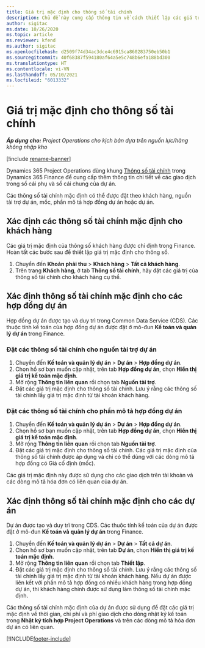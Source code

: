 ```yaml
---
title: Giá trị mặc định cho thông số tài chính
description: Chủ đề này cung cấp thông tin về cách thiết lập các giá trị mặc định cho thông số tài chính.
author: sigitac
ms.date: 10/26/2020
ms.topic: article
ms.reviewer: kfend
ms.author: sigitac
ms.openlocfilehash: d2509f74d34ac3dce4c6915ca860283750eb50b1
ms.sourcegitcommit: 40f68387f594180af64a5e5c748b6efa188bd300
ms.translationtype: HT
ms.contentlocale: vi-VN
ms.lasthandoff: 05/10/2021
ms.locfileid: "6013332"
---
```

# <a name="financial-dimension-defaults"></a>Giá trị mặc định cho thông số tài chính

_**Áp dụng cho:** Project Operations cho kịch bản dựa trên nguồn lực/hàng không nhập kho_

[!include [rename-banner](~/includes/cc-data-platform-banner.md)]

Dynamics 365 Project Operations dùng khung [Thông số tài chính](/dynamics365/finance/general-ledger/financial-dimensions) trong Dynamics 365 Finance để cung cấp thêm thông tin chi tiết về các giao dịch trong sổ cái phụ và sổ cái chung của dự án.

Các thông số tài chính mặc định có thể được đặt theo khách hàng, nguồn tài trợ dự án, mốc, phần mô tả hợp đồng dự án hoặc dự án.

## <a name="define-default-financial-dimensions-for-a-customer"></a>Xác định các thông số tài chính mặc định cho khách hàng

Các giá trị mặc định của thông số khách hàng được chỉ định trong Finance. Hoàn tất các bước sau để thiết lập giá trị mặc định cho thông số.

1. Chuyển đến **Khoản phải thu** > **Khách hàng** > **Tất cả khách hàng**.
2. Trên trang **Khách hàng**, ở tab **Thông số tài chính**, hãy đặt các giá trị của thông số tài chính cho khách hàng cụ thể.

## <a name="define-default-financial-dimensions-for-project-contracts"></a>Xác định thông số tài chính mặc định cho các hợp đồng dự án

Hợp đồng dự án được tạo và duy trì trong Common Data Service (CDS). Các thuộc tính kế toán của hợp đồng dự án được đặt ở mô-đun **Kế toán và quản lý dự án** trong Finance.

### <a name="set-financial-dimensions-for-a-project-funding-source"></a>Đặt các thông số tài chính cho nguồn tài trợ dự án

1. Chuyển đến **Kế toán và quản lý dự án** > **Dự án** > **Hợp đồng dự án**.
2. Chọn hồ sơ bạn muốn cập nhật, trên tab **Hợp đồng dự án**, chọn **Hiển thị giá trị kế toán mặc định**.
3. Mở rộng **Thông tin liên quan** rồi chọn tab **Nguồn tài trợ**.
4. Đặt các giá trị mặc định cho thông số tài chính. Lưu ý rằng các thông số tài chính lấy giá trị mặc định từ tài khoản khách hàng.

### <a name="set-financial-dimensions-for-a-project-contract-line"></a>Đặt các thông số tài chính cho phần mô tả hợp đồng dự án

1. Chuyển đến **Kế toán và quản lý dự án** > **Dự án** > **Hợp đồng dự án**.
2. Chọn hồ sơ bạn muốn cập nhật, trên tab **Hợp đồng dự án**, chọn **Hiển thị giá trị kế toán mặc định**.
3. Mở rộng **Thông tin liên quan** rồi chọn tab **Nguồn tài trợ**.
4. Đặt các giá trị mặc định cho thông số tài chính. Các giá trị mặc định của thông số tài chính được áp dụng và chỉ có thể dùng với các dòng mô tả hợp đồng có Giá cố định (mốc).

Các giá trị mặc định này được sử dụng cho các giao dịch trên tài khoản và các dòng mô tả hóa đơn có liên quan của dự án.

## <a name="define-default-financial-dimensions-for-projects"></a>Xác định thông số tài chính mặc định cho các dự án

Dự án được tạo và duy trì trong CDS. Các thuộc tính kế toán của dự án được đặt ở mô-đun **Kế toán và quản lý dự án** trong Finance.

1. Chuyển đến **Kế toán và quản lý dự án** > **Dự án** > **Tất cả dự án**.
2. Chọn hồ sơ bạn muốn cập nhật, trên tab **Dự án**, chọn **Hiển thị giá trị kế toán mặc định**.
3. Mở rộng **Thông tin liên quan** rồi chọn tab **Thiết lập**.
4. Đặt các giá trị mặc định cho thông số tài chính. Lưu ý rằng các thông số tài chính lấy giá trị mặc định từ tài khoản khách hàng. Nếu dự án được liên kết với phần mô tả hợp đồng có nhiều khách hàng trong hợp đồng dự án, thì khách hàng chính được sử dụng làm thông số tài chính mặc định.

Các thông số tài chính mặc định của dự án được sử dụng để đặt các giá trị mặc định về thời gian, chi phí và phí giao dịch cho dòng nhật ký kế toán trong **Nhật ký tích hợp Project Operations** và trên các dòng mô tả hóa đơn dự án có liên quan.


[!INCLUDE[footer-include](../includes/footer-banner.md)]